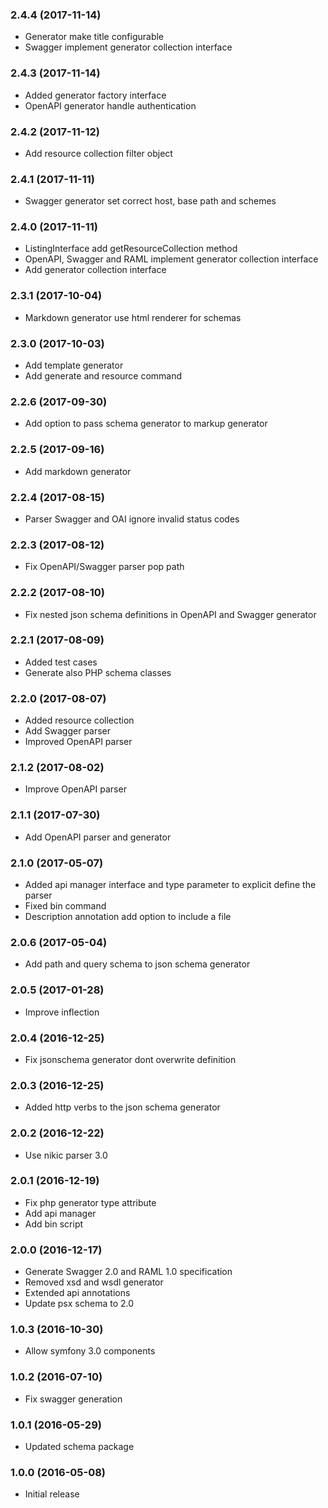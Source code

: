 
### 2.4.4 (2017-11-14)

* Generator make title configurable
* Swagger implement generator collection interface 

### 2.4.3 (2017-11-14)

* Added generator factory interface
* OpenAPI generator handle authentication

### 2.4.2 (2017-11-12)

* Add resource collection filter object

### 2.4.1 (2017-11-11)

* Swagger generator set correct host, base path and schemes

### 2.4.0 (2017-11-11)

* ListingInterface add getResourceCollection method
* OpenAPI, Swagger and RAML implement generator collection interface
* Add generator collection interface

### 2.3.1 (2017-10-04)

* Markdown generator use html renderer for schemas

### 2.3.0 (2017-10-03)

* Add template generator
* Add generate and resource command

### 2.2.6 (2017-09-30)

* Add option to pass schema generator to markup generator

### 2.2.5 (2017-09-16)

* Add markdown generator

### 2.2.4 (2017-08-15)

* Parser Swagger and OAI ignore invalid status codes

### 2.2.3 (2017-08-12)

* Fix OpenAPI/Swagger parser pop path

### 2.2.2 (2017-08-10)

* Fix nested json schema definitions in OpenAPI and Swagger generator

### 2.2.1 (2017-08-09)

* Added test cases
* Generate also PHP schema classes

### 2.2.0 (2017-08-07)

* Added resource collection
* Add Swagger parser
* Improved OpenAPI parser

### 2.1.2 (2017-08-02)

* Improve OpenAPI parser

### 2.1.1 (2017-07-30)

* Add OpenAPI parser and generator

### 2.1.0 (2017-05-07)

* Added api manager interface and type parameter to explicit define the parser
* Fixed bin command
* Description annotation add option to include a file

### 2.0.6 (2017-05-04)

* Add path and query schema to json schema generator

### 2.0.5 (2017-01-28)

* Improve inflection

### 2.0.4 (2016-12-25)

* Fix jsonschema generator dont overwrite definition

### 2.0.3 (2016-12-25)

* Added http verbs to the json schema generator

### 2.0.2 (2016-12-22)

* Use nikic parser 3.0

### 2.0.1 (2016-12-19)

* Fix php generator type attribute
* Add api manager
* Add bin script

### 2.0.0 (2016-12-17)

* Generate Swagger 2.0 and RAML 1.0 specification
* Removed xsd and wsdl generator
* Extended api annotations
* Update psx schema to 2.0

### 1.0.3 (2016-10-30)

* Allow symfony 3.0 components

### 1.0.2 (2016-07-10)

* Fix swagger generation

### 1.0.1 (2016-05-29)

* Updated schema package

### 1.0.0 (2016-05-08)

* Initial release

